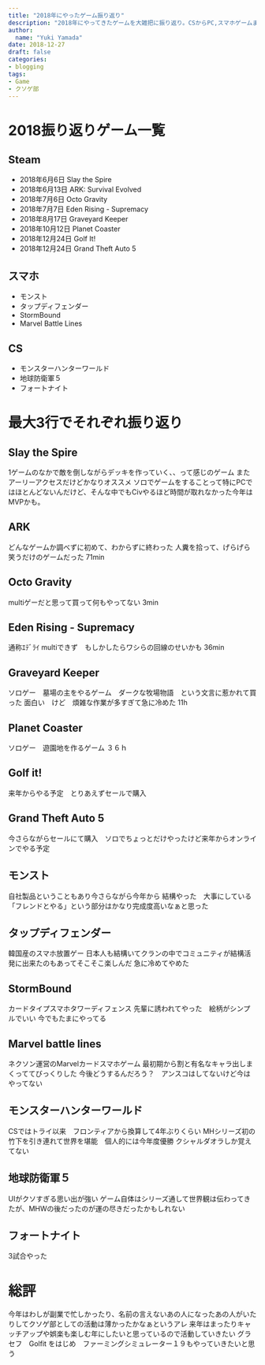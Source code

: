 ```yaml
---
title: "2018年にやったゲーム振り返り"
description: "2018年にやってきたゲームを大雑把に振り返り。CSからPC,スマホゲームまで"
author:
  name: "Yuki Yamada"
date: 2018-12-27
draft: false
categories:
- blogging
tags:
- Game
- クソゲ部
---
```


# 2018振り返りゲーム一覧

## Steam

- 2018年6月6日	Slay the Spire
- 2018年6月13日	ARK: Survival Evolved
- 2018年7月6日	Octo Gravity
- 2018年7月7日	Eden Rising - Supremacy
- 2018年8月17日	Graveyard Keeper
- 2018年10月12日	Planet Coaster
- 2018年12月24日	Golf It!
- 2018年12月24日	Grand Theft Auto 5

## スマホ
- モンスト
- タップディフェンダー
- StormBound
- Marvel Battle Lines

## CS
- モンスターハンターワールド
- 地球防衛軍５
- フォートナイト

# 最大3行でそれぞれ振り返り

## Slay the Spire
1ゲームのなかで敵を倒しながらデッキを作っていく、、って感じのゲーム
またアーリーアクセスだけどかなりオススメ
ソロでゲームをすることって特にPCではほとんどないんだけど、そんな中でもCivやるほど時間が取れなかった今年はMVPかも。


## ARK
どんなゲームか調べずに初めて、わからずに終わった
人糞を拾って、げらげら笑うだけのゲームだった
71min

## Octo Gravity
multiゲーだと思って買って何もやってない
3min

## Eden Rising - Supremacy
通称ｴﾃﾞﾗｲ
multiできず　もしかしたらワシらの回線のせいかも
36min

## Graveyard Keeper
ソロゲー　墓場の主をやるゲーム　ダークな牧場物語　という文言に惹かれて買った
面白い　けど　煩雑な作業が多すぎて急に冷めた
11h

## Planet Coaster
ソロゲー　遊園地を作るゲーム
３６ｈ

## Golf it!
来年からやる予定　とりあえずセールで購入

## Grand Theft Auto 5
今さらながらセールにて購入　ソロでちょっとだけやったけど来年からオンラインでやる予定

## モンスト
自社製品ということもあり今さらながら今年から
結構やった　大事にしている「フレンドとやる」という部分はかなり完成度高いなぁと思った

## タップディフェンダー
韓国産のスマホ放置ゲー
日本人も結構いてクランの中でコミュニティが結構活発に出来たのもあってそこそこ楽しんだ
急に冷めてやめた

## StormBound
カードタイプスマホタワーディフェンス
先輩に誘われてやった　絵柄がシンプルでいい
今でもたまにやってる

## Marvel battle lines
ネクソン運営のMarvelカードスマホゲーム
最初期から割と有名なキャラ出しまくっててびっくりした
今後どうするんだろう？　アンスコはしてないけど今はやってない

## モンスターハンターワールド
CSではトライ以来　フロンティアから換算して4年ぶりくらい
MHシリーズ初の竹下を引き連れて世界を堪能　個人的には今年度優勝
クシャルダオラしか覚えてない

## 地球防衛軍５
UIがクソすぎる思い出が強い
ゲーム自体はシリーズ通して世界観は伝わってきたが、MHWの後だったのが運の尽きだったかもしれない

## フォートナイト
3試合やった


# 総評
今年はわしが副業で忙しかったり、名前の言えないあの人になったあの人がいたりしてクソゲ部としての活動は薄かったかなぁというアレ
来年はまったりキャッチアップや娯楽も楽しむ年にしたいと思っているので活動していきたい
グラセフ　Golfit をはじめ　ファーミングシミュレーター１９もやっていきたいと思う

